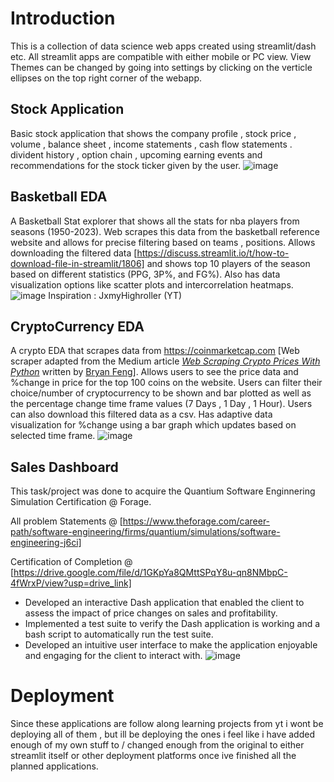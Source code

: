 # Introduction

This is a collection of data science web apps created using streamlit/dash etc.
All streamlit apps are compatible with either mobile or PC view.
View Themes can be changed by going into settings by clicking on the verticle ellipses on the top right corner of the webapp.

## Stock Application
Basic stock application that shows the company profile , stock price , volume , balance sheet , income statements , cash flow statements . divident history , option chain , upcoming earning events and recommendations for the stock ticker given by the user.
![image](https://github.com/Yash-29-10-2003/streamlit-apps/assets/89728102/4a86b314-0918-4b4a-98ed-135acfaf10ce)


## Basketball EDA
A Basketball Stat explorer that shows all the stats for nba players from seasons (1950-2023). Web scrapes this data from the basketball reference website and allows for precise filtering based on teams , positions. Allows downloading the filtered data [https://discuss.streamlit.io/t/how-to-download-file-in-streamlit/1806] and shows top 10 players of the season based on different statistics (PPG, 3P%, and FG%). Also has data visualization options like scatter plots and intercorrelation heatmaps. 
![image](https://github.com/Yash-29-10-2003/streamlit-apps/assets/89728102/07b7aa27-b1f9-4de8-bc56-f97ed13a1f5e)
Inspiration : JxmyHighroller (YT)

## CryptoCurrency EDA
A crypto EDA that scrapes data from https://coinmarketcap.com [Web scraper adapted from the Medium article *[Web Scraping Crypto Prices With Python](https://towardsdatascience.com/web-scraping-crypto-prices-with-python-41072ea5b5bf)* written by [Bryan Feng](https://medium.com/@bryanf)]. Allows users to see the price data and %change in price for the top 100 coins on the website. Users can filter their choice/number of cryptocurrency to be shown and bar plotted as well as the percentage change time frame values (7 Days , 1 Day , 1 Hour). Users can also download this filtered data as a csv. Has adaptive data visualization for %change using a bar graph which updates based on selected time frame.
![image](https://github.com/Yash-29-10-2003/streamlit-apps/assets/89728102/fae387bc-7d83-4b4e-8c3c-8b2836e067e8)

## Sales Dashboard
This task/project was done to acquire the Quantium Software Enginnering Simulation Certification @ Forage. 

All problem Statements @ [https://www.theforage.com/career-path/software-engineering/firms/quantium/simulations/software-engineering-j6ci]

Certification of Completion @ [https://drive.google.com/file/d/1GKpYa8QMttSPqY8u-qn8NMbpC-4fWrxP/view?usp=drive_link]
- Developed an interactive Dash application that enabled the client to assess the impact of price changes on sales and profitability.
- Implemented a test suite to verify the Dash application is working and a bash script to automatically run the test suite.
- Developed an intuitive user interface to make the application enjoyable and engaging for the client to interact with.
![image](https://github.com/Yash-29-10-2003/datascience-apps/assets/89728102/f03c40a6-e71f-4bbd-b630-8ce5dddb4dc1)


# Deployment
Since these applications are follow along learning projects from yt i wont be deploying all of them , but ill be deploying the ones i feel like i have added enough of my own stuff to / changed enough from the original to either streamlit itself or other deployment platforms once ive finished all the planned applications.
